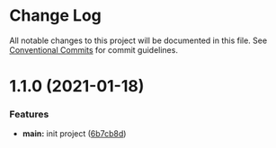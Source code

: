 # Change Log

All notable changes to this project will be documented in this file.
See [Conventional Commits](https://conventionalcommits.org) for commit guidelines.

# 1.1.0 (2021-01-18)


### Features

* **main:** init project ([6b7cb8d](https://github.com/hzzly/lerna-demo/commit/6b7cb8d62d67f90d31aa6d0cc6f7b8e4361364f3))
